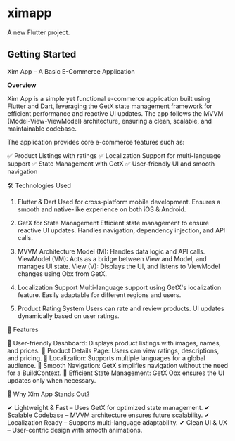 # ximapp

A new Flutter project.

## Getting Started

Xim App – A Basic E-Commerce Application

**Overview**

Xim App is a simple yet functional e-commerce application built using Flutter and Dart, leveraging the GetX state management framework for efficient performance and reactive UI updates. The app follows the MVVM (Model-View-ViewModel) architecture, ensuring a clean, scalable, and maintainable codebase.

The application provides core e-commerce features such as:

✅ Product Listings with ratings
✅ Localization Support for multi-language support
✅ State Management with GetX
✅ User-friendly UI and smooth navigation

🛠 Technologies Used

1. Flutter & Dart
Used for cross-platform mobile development.
Ensures a smooth and native-like experience on both iOS & Android.

2. GetX for State Management
Efficient state management to ensure reactive UI updates.
Handles navigation, dependency injection, and API calls.

4. MVVM Architecture
Model (M): Handles data logic and API calls.
ViewModel (VM): Acts as a bridge between View and Model, and manages UI state.
View (V): Displays the UI, and listens to ViewModel changes using Obx from GetX.

5. Localization Support
Multi-language support using GetX's localization feature.
Easily adaptable for different regions and users.

6. Product Rating System
Users can rate and review products.
UI updates dynamically based on user ratings.

📌 Features

🔹 User-friendly Dashboard: Displays product listings with images, names, and prices.
🔹 Product Details Page: Users can view ratings, descriptions, and pricing.
🔹 Localization: Supports multiple languages for a global audience.
🔹 Smooth Navigation: GetX simplifies navigation without the need for a BuildContext.
🔹 Efficient State Management: GetX Obx ensures the UI updates only when necessary.

🌟 Why Xim App Stands Out?

✔ Lightweight & Fast – Uses GetX for optimized state management.
✔ Scalable Codebase – MVVM architecture ensures future scalability.
✔ Localization Ready – Supports multi-language adaptability.
✔ Clean UI & UX – User-centric design with smooth animations.

